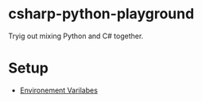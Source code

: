 # csharp-python-playground
 Tryig out mixing Python and C# together.


 # Setup

  * [Environement Varilabes](https://github.com/pythonnet/pythonnet#embedding-python-in-net)
